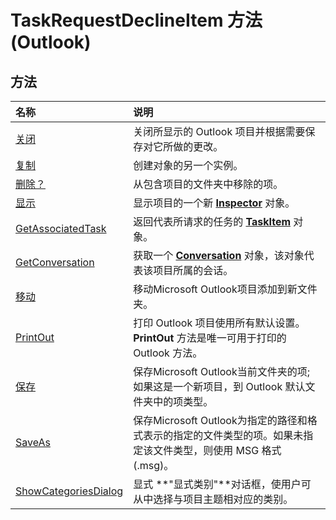 
# TaskRequestDeclineItem 方法 (Outlook)

## 方法



|**名称**|**说明**|
|:-----|:-----|
|[关闭](3a716692-268c-39cb-82e6-53a12bbf95a7.md)|关闭所显示的 Outlook 项目并根据需要保存对它所做的更改。|
|[复制](e259be01-3369-9c3e-54d7-615dbf595274.md)|创建对象的另一个实例。|
|[删除？](063c26d7-c98c-25d8-9722-e94e5902c449.md)|从包含项目的文件夹中移除的项。|
|[显示](84e01b8e-27df-c2a6-b02e-cff1e6cdb2b6.md)|显示项目的一个新  **[Inspector](d7384756-669c-0549-1032-c3b864187994.md)** 对象。|
|[GetAssociatedTask](4d92d092-b8b8-4378-1193-8b7f17b9dacb.md)|返回代表所请求的任务的  **[TaskItem](5df8cfa5-5460-a5a1-a130-ba5bca1a0091.md)** 对象。|
|[GetConversation](2c6cdc44-3fb0-5cbc-dae4-a14ae2ed1fda.md)|获取一个  **[Conversation](2705d38a-ebc0-e5a7-208b-ffe1f5446b1b.md)** 对象，该对象代表该项目所属的会话。|
|[移动](bf3e3500-a334-f5fd-dd80-c90a9a1c42cd.md)|移动Microsoft Outlook项目添加到新文件夹。|
|[PrintOut](403ef9de-a7cc-21ef-03a9-e7f8c83dce96.md)|打印 Outlook 项目使用所有默认设置。 **PrintOut** 方法是唯一可用于打印的 Outlook 方法。|
|[保存](f7baa952-89b5-d91e-9c46-88d733dc217c.md)|保存Microsoft Outlook当前文件夹的项; 如果这是一个新项目，到 Outlook 默认文件夹中的项类型。|
|[SaveAs](5accd0ea-e9e1-88ec-c614-2b34b7594dd4.md)|保存Microsoft Outlook为指定的路径和格式表示的指定的文件类型的项。如果未指定该文件类型，则使用 MSG 格式 (.msg)。|
|[ShowCategoriesDialog](ddf0da8c-d22a-47ba-2e36-235e18caec96.md)|显式 **"显式类别"**对话框，使用户可从中选择与项目主题相对应的类别。|
